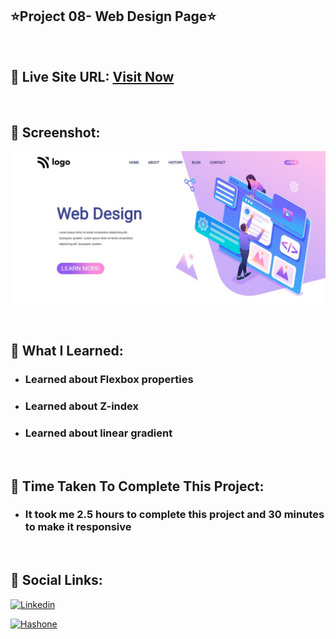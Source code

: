 ## ⭐Project 08- Web Design Page⭐

<br>

## 📌 Live Site URL: <a href="https://08web-design-page.netlify.app/">**Visit Now**</a>

<br>

## 📌 Screenshot:

![project1](./images/project8.png)

<br>

## 📌 What I Learned:

- ### Learned about Flexbox properties
- ### Learned about Z-index
- ### Learned about linear gradient
<br>

## 📌 Time Taken To Complete This Project:

- ### It took me 2.5 hours to complete this project and 30 minutes to make it responsive

<br>

## 📌 Social Links:

[![Linkedin](https://img.shields.io/badge/LinkedIn-0077B5?style=for-the-badge&logo=linkedin&logoColor=white)](https://www.linkedin.com/in/nikhilkhetan17/)

[![Hashone](https://img.shields.io/badge/Hashnode-2962FF?style=for-the-badge&logo=hashnode&logoColor=white)](https://nikhilkhetan.hashnode.dev/)

